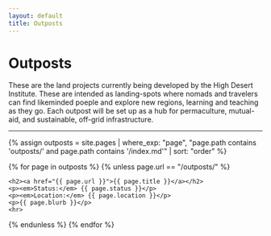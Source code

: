 ```yaml
---
layout: default
title: Outposts
---
```


# Outposts

These are the land projects currently being developed by the High Desert Institute. These are intended as landing-spots where nomads and travelers can find likeminded poeple and explore new regions, learning and teaching as they go. Each outpost will be set up as a hub for permaculture, mutual-aid, and sustainable, off-grid infrastructure. 

---

{% assign outposts = site.pages 
  | where_exp: "page", "page.path contains 'outposts/' and page.path contains '/index.md'" 
  | sort: "order" %}

{% for page in outposts %}
  {% unless page.url == "/outposts/" %}
    
    <h2><a href="{{ page.url }}">{{ page.title }}</a></h2>
    <p><em>Status:</em> {{ page.status }}</p>
    <p><em>Location:</em> {{ page.location }}</p>
    <p>{{ page.blurb }}</p>
    <hr>
    
  {% endunless %}
{% endfor %}
